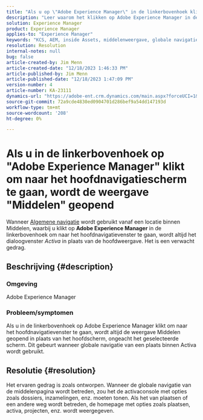 ```yaml
---
title: "Als u op \"Adobe Experience Manager\" in de linkerbovenhoek klikt om naar het hoofdnavigatiescherm te gaan, wordt de weergave Elementen geopend."
description: "Leer waarom het klikken op Adobe Experience Manager in de linkerbovenhoek de mening van Middelen in plaats van belangrijkste opent."
solution: Experience Manager
product: Experience Manager
applies-to: "Experience Manager"
keywords: "KCS, AEM, inside Assets, middelenweergave, globale navigatie"
resolution: Resolution
internal-notes: null
bug: false
article-created-by: Jim Menn
article-created-date: "12/18/2023 1:46:33 PM"
article-published-by: Jim Menn
article-published-date: "12/18/2023 1:47:09 PM"
version-number: 4
article-number: KA-23111
dynamics-url: "https://adobe-ent.crm.dynamics.com/main.aspx?forceUCI=1&pagetype=entityrecord&etn=knowledgearticle&id=4d765ed5-ab9d-ee11-be37-6045bd006268"
source-git-commit: 72a9cde4830ed0904701d286bef9a54dd147193d
workflow-type: tm+mt
source-wordcount: '208'
ht-degree: 0%

---
```


# Als u in de linkerbovenhoek op &quot;Adobe Experience Manager&quot; klikt om naar het hoofdnavigatiescherm te gaan, wordt de weergave &quot;Middelen&quot; geopend


Wanneer [Algemene navigatie](https://experienceleague.adobe.com/docs/experience-manager-cloud-service/content/sites/authoring/getting-started/basic-handling.html?lang=en#global-navigation) wordt gebruikt vanaf een locatie binnen Middelen, waarbij u klikt op <b>Adobe Experience Manager</b> in de linkerbovenhoek om naar het hoofdnavigatievenster te gaan, wordt altijd het dialoogvenster *Activa* in plaats van de hoofdweergave. Het is een verwacht gedrag.

## Beschrijving {#description}


### Omgeving

Adobe Experience Manager

### Probleem/symptomen

Als u in de linkerbovenhoek op Adobe Experience Manager klikt om naar het hoofdnavigatievenster te gaan, wordt altijd de weergave Middelen geopend in plaats van het hoofdscherm, ongeacht het geselecteerde scherm. Dit gebeurt wanneer globale navigatie van een plaats binnen Activa wordt gebruikt.


## Resolutie {#resolution}


Het ervaren gedrag is zoals ontworpen. Wanneer de globale navigatie van de middelenpagina wordt betreden, zou het de activaconsole met opties zoals dossiers, inzamelingen, enz. moeten tonen. Als het van plaatsen of een andere weg wordt betreden, de homepage met opties zoals plaatsen, activa, projecten, enz. wordt weergegeven.
